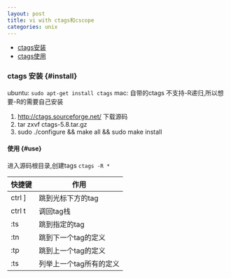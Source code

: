 ```yaml
---
layout: post
title: vi with ctags和cscope
categories: unix
---
```


*   [ctags安装](#install)
*   [ctags使用](#use)

### ctags 安装 {#install}
ubuntu: `sudo apt-get install ctags`
mac: 自带的ctags 不支持-R递归,所以想要-R的需要自己安装

1.  http://ctags.sourceforge.net/  下载源码
2.  tar zxvf ctags-5.8.tar.gz
3.  sudo ./configure && make all && sudo make install

#### 使用 {#use}

进入源码根目录,创建tags `ctags -R *`

|快捷键|作用|
|---|---|
|ctrl ] |跳到光标下方的tag|
|ctrl t|调回tag栈|
|:ts <tag> <RET> |跳到指定的tag|
|:tn| 跳到下一个tag的定义|
|:tp| 跳到上一个tag的定义|
|:ts| 列举上一个tag所有的定义|